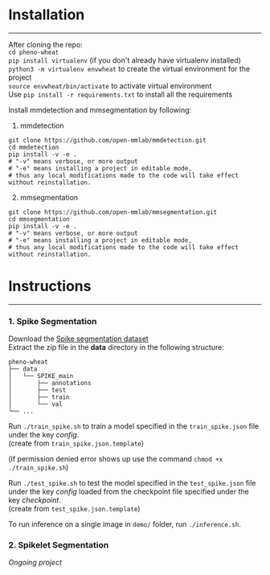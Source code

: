 # Installation

---

After cloning the repo:\
`cd pheno-wheat`\
`pip install virtualenv` (if you don't already have virtualenv installed)\
`python3 -m virtualenv envwheat` to create the virtual environment for the project\
`source envwheat/bin/activate` to activate virtual environment\
Use `pip install -r requirements.txt` to install all the requirements

Install mmdetection and mmsegmentation by following:
1. mmdetection
````
git clone https://github.com/open-mmlab/mmdetection.git
cd mmdetection
pip install -v -e .
# "-v" means verbose, or more output
# "-e" means installing a project in editable mode,
# thus any local modifications made to the code will take effect without reinstallation.
````
2. mmsegmentation
````
git clone https://github.com/open-mmlab/mmsegmentation.git
cd mmsegmentation
pip install -v -e .
# "-v" means verbose, or more output
# "-e" means installing a project in editable mode,
# thus any local modifications made to the code will take effect without reinstallation.
````
# Instructions

---
### 1. Spike Segmentation

Download the [Spike segmentation dataset](https://drive.google.com/file/d/1O5Iauv3vrC3NFLrJDZwnUPTdb72uZxSY/view?usp=share_link) \
Extract the zip file in the **data** directory in the following structure:
```
pheno-wheat
├── data
│   └── SPIKE_main
│       ├── annotations
│       ├── test
│       ├── train
│       └── val
└── ...
```
Run `./train_spike.sh` to train a model specified in the `train_spike.json` file under the key
*config*.\
(create from `train_spike.json.template`)

(if permission denied error shows up use the command `chmod +x ./train_spike.sh`)

Run `./test_spike.sh` to test the model specified in the `test_spike.json` file under the key 
*config* loaded from the checkpoint file specified under the key *checkpoint*. \
(create from `test_spike.json.template`)

To run inference on a single image in `demo/` folder, run `./inference.sh`. 

### 2. Spikelet Segmentation

_Ongoing project_


